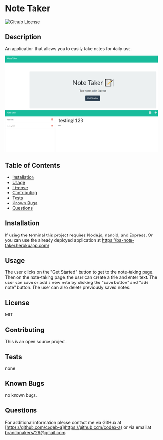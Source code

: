 # Note Taker
![Github License](https://img.shields.io/badge/License-MIT-yellow.svg)
## Description
An application that allows you to easily take notes for daily use.

![](images/note-taker%20pic2.png)
![](images/note-taker%20pic1.png)

## Table of Contents
* [Installation](#Installation)
* [Usage](#Usage)
* [License](#License)
* [Contributing](#Contributing)
* [Tests](#Tests)
* [Known Bugs](#bug)
* [Questions](#Questions)
## Installation
If using the terminal this project requires Node.js, nanoid, and Express. Or you can use the already deployed application at https://ba-note-taker.herokuapp.com/
## Usage
The user clicks on the "Get Started" button to get to the note-taking page. Then on the note-taking page, the user can create a title and enter text. The user can save or add a new note by clicking the "save button" and "add note" button. The user can also delete previously saved notes.
## License
MIT
## Contributing
This is an open source project.
## Tests
none
## Known Bugs
no known bugs.
## Questions
For additional information please contact me via GitHub at [https://github.com/codeb-a](https://github.com/codeb-a) or via email at [brandonakers729@gmail.com](mailto:brandonakers729@gmail.com?subject=[GitHub]%README%Generator).
